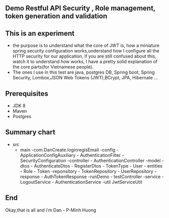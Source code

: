## Demo Restful API Security , Role management, token generation and validation

## This is an experiment

- the purpose is to understand what the core of JWT is, how a miniature spring security configuration works,understand how I configure all the HTTP security for our application, if you are still confused about this, watch it to understand how works, I have a pretty solid explanation of the core parts(for Vietnamese people).
- The ones I use in this test are java, postgres DB, Spring boot, Spring Security, Lombox,JSON Web Tokens (JWT),BCrypt, JPA, Hibernate ...
## Prerequisites

- JDK 8
- Maven
- Postgres

## Summary chart
 
- src
   - main
      -com.DanCreate.loginregisEmail
          -config 
                    - ApplicationConfigAuxiliary
                    - AuthenticationFilter
                    - SecurityConfiguration
          -controller
                    - AuthenticationController
          -model
               - dtos
                    - AuthenticateDtos
                    - RegisterDtos
                    - TokenType
                    - User
               - entities
                    - Role
                    - Token
          -reponsitory
                    - TokenRepository
                    - UserRepository
          -response
                    - AuthTokenResponse
          -runDemo
                    - testController
          -service
                    - LogoutService
                    - AuthenticationService
          -util
                JwtServiceUtil
## End
Okay,that is all and i'm Dan - P-Minh Huong
